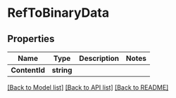 # RefToBinaryData

## Properties
Name | Type | Description | Notes
------------ | ------------- | ------------- | -------------
**ContentId** | **string** |  | 

[[Back to Model list]](../README.md#documentation-for-models) [[Back to API list]](../README.md#documentation-for-api-endpoints) [[Back to README]](../README.md)


